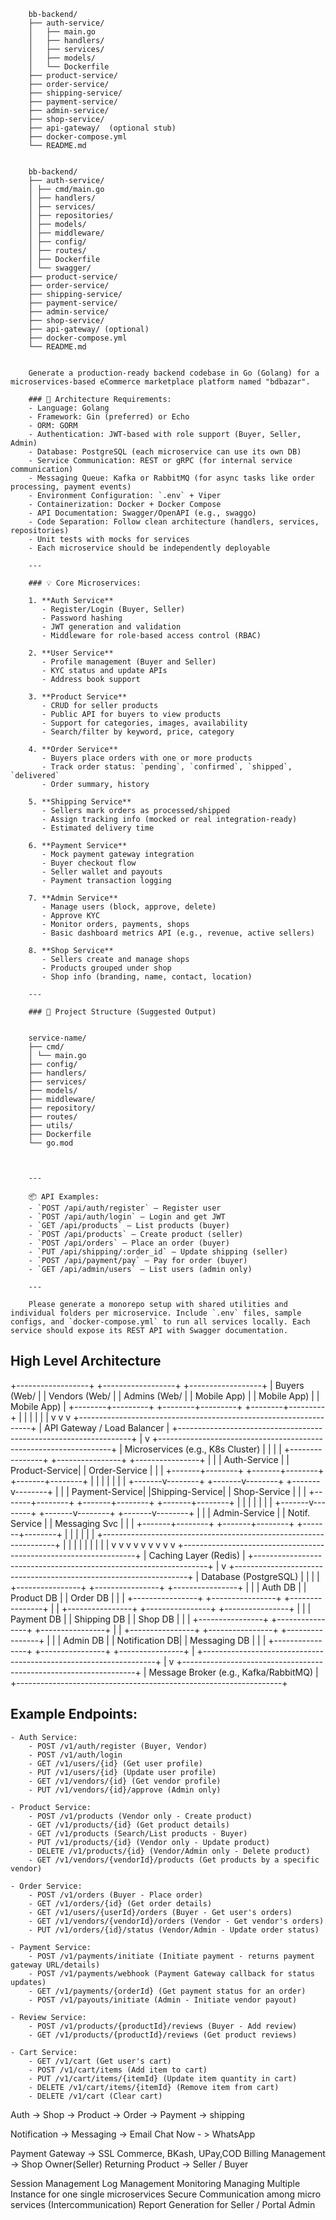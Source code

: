 

        bb-backend/
        ├── auth-service/
        │   ├── main.go
        │   ├── handlers/
        │   ├── services/
        │   ├── models/
        │   └── Dockerfile
        ├── product-service/
        ├── order-service/
        ├── shipping-service/
        ├── payment-service/
        ├── admin-service/
        ├── shop-service/
        ├── api-gateway/  (optional stub)
        ├── docker-compose.yml
        └── README.md


        bb-backend/
        ├── auth-service/
        │ ├── cmd/main.go
        │ ├── handlers/
        │ ├── services/
        │ ├── repositories/
        │ ├── models/
        │ ├── middleware/
        │ ├── config/
        │ ├── routes/
        │ ├── Dockerfile
        │ └── swagger/
        ├── product-service/
        ├── order-service/
        ├── shipping-service/
        ├── payment-service/
        ├── admin-service/
        ├── shop-service/
        ├── api-gateway/ (optional)
        ├── docker-compose.yml
        └── README.md


        Generate a production-ready backend codebase in Go (Golang) for a microservices-based eCommerce marketplace platform named "bdbazar".

        ### 🧱 Architecture Requirements:
        - Language: Golang
        - Framework: Gin (preferred) or Echo
        - ORM: GORM
        - Authentication: JWT-based with role support (Buyer, Seller, Admin)
        - Database: PostgreSQL (each microservice can use its own DB)
        - Service Communication: REST or gRPC (for internal service communication)
        - Messaging Queue: Kafka or RabbitMQ (for async tasks like order processing, payment events)
        - Environment Configuration: `.env` + Viper
        - Containerization: Docker + Docker Compose
        - API Documentation: Swagger/OpenAPI (e.g., swaggo)
        - Code Separation: Follow clean architecture (handlers, services, repositories)
        - Unit tests with mocks for services
        - Each microservice should be independently deployable

        ---

        ### 💡 Core Microservices:

        1. **Auth Service**
           - Register/Login (Buyer, Seller)
           - Password hashing
           - JWT generation and validation
           - Middleware for role-based access control (RBAC)

        2. **User Service**
           - Profile management (Buyer and Seller)
           - KYC status and update APIs
           - Address book support

        3. **Product Service**
           - CRUD for seller products
           - Public API for buyers to view products
           - Support for categories, images, availability
           - Search/filter by keyword, price, category

        4. **Order Service**
           - Buyers place orders with one or more products
           - Track order status: `pending`, `confirmed`, `shipped`, `delivered`
           - Order summary, history

        5. **Shipping Service**
           - Sellers mark orders as processed/shipped
           - Assign tracking info (mocked or real integration-ready)
           - Estimated delivery time

        6. **Payment Service**
           - Mock payment gateway integration
           - Buyer checkout flow
           - Seller wallet and payouts
           - Payment transaction logging

        7. **Admin Service**
           - Manage users (block, approve, delete)
           - Approve KYC
           - Monitor orders, payments, shops
           - Basic dashboard metrics API (e.g., revenue, active sellers)

        8. **Shop Service**
           - Sellers create and manage shops
           - Products grouped under shop
           - Shop info (branding, name, contact, location)

        ---

        ### 📁 Project Structure (Suggested Output)


        service-name/
        ├── cmd/
        │ └── main.go
        ├── config/
        ├── handlers/
        ├── services/
        ├── models/
        ├── middleware/
        ├── repository/
        ├── routes/
        ├── utils/
        ├── Dockerfile
        └── go.mod



        ---

        📦 API Examples:
        - `POST /api/auth/register` – Register user
        - `POST /api/auth/login` – Login and get JWT
        - `GET /api/products` – List products (buyer)
        - `POST /api/products` – Create product (seller)
        - `POST /api/orders` – Place an order (buyer)
        - `PUT /api/shipping/:order_id` – Update shipping (seller)
        - `POST /api/payment/pay` – Pay for order (buyer)
        - `GET /api/admin/users` – List users (admin only)

        ---

        Please generate a monorepo setup with shared utilities and individual folders per microservice. Include `.env` files, sample configs, and `docker-compose.yml` to run all services locally. Each service should expose its REST API with Swagger documentation.


High Level Architecture
---
+------------------+     +------------------+     +------------------+
|    Buyers (Web/  |     |   Vendors (Web/  |     |   Admins (Web/   |
|     Mobile App)  |     |     Mobile App)  |     |     Mobile App)  |
+--------+---------+     +--------+---------+     +--------+---------+
         |                        |                        |
         |                        |                        |
         v                        v                        v
+------------------------------------------------------------------+
|                  API Gateway / Load Balancer                   |
+------------------------------------------------------------------+
         |
         v
+------------------------------------------------------------------+
|                  Microservices (e.g., K8s Cluster)             |
|                                                                  |
|   +----------------+   +----------------+   +----------------+   |
|   | Auth-Service   |   | Product-Service|   | Order-Service  |   |
|   +-------+--------+   +-------+--------+   +-------+--------+   |
|           |                    |                    |            |
|   +-------v--------+   +-------v--------+   +-------v--------+   |
|   | Payment-Service|   |Shipping-Service|   | Shop-Service   |   |
|   +-------+--------+   +-------+--------+   +-------+--------+   |
|           |                    |                    |            |
|   +-------v--------+   +-------v--------+   +-------v--------+   |
|   | Admin-Service  |   | Notif. Service |   | Messaging Svc  |   |
|   +-------+--------+   +-------+--------+   +-------+--------+   |
|           |                    |                    |            |
+------------------------------------------------------------------+
         |     |     |     |     |     |     |     |     |
         v     v     v     v     v     v     v     v     v
+------------------------------------------------------------------+
|                       Caching Layer (Redis)                      |
+------------------------------------------------------------------+
         |
         v
+------------------------------------------------------------------+
|                     Database (PostgreSQL)                        |
|                                                                  |
|   +----------------+   +----------------+   +----------------+   |
|   | Auth DB        |   | Product DB     |   | Order DB       |   |
|   +----------------+   +----------------+   +----------------+   |
|   +----------------+   +----------------+   +----------------+   |
|   | Payment DB     |   | Shipping DB    |   | Shop DB        |   |
|   +----------------+   +----------------+   +----------------+   |
|   +----------------+   +----------------+   +----------------+   |
|   | Admin DB       |   | Notification DB|   | Messaging DB   |   |
|   +----------------+   +----------------+   +----------------+   |
+------------------------------------------------------------------+
         |
         v
+------------------------------------------------------------------+
|                 Message Broker (e.g., Kafka/RabbitMQ)            |
+------------------------------------------------------------------+



Example Endpoints:
---

    - Auth Service:
        - POST /v1/auth/register (Buyer, Vendor)
        - POST /v1/auth/login
        - GET /v1/users/{id} (Get user profile)
        - PUT /v1/users/{id} (Update user profile)
        - GET /v1/vendors/{id} (Get vendor profile)
        - PUT /v1/vendors/{id}/approve (Admin only)

    - Product Service:
        - POST /v1/products (Vendor only - Create product)
        - GET /v1/products/{id} (Get product details)
        - GET /v1/products (Search/List products - Buyer)
        - PUT /v1/products/{id} (Vendor only - Update product)
        - DELETE /v1/products/{id} (Vendor/Admin only - Delete product)
        - GET /v1/vendors/{vendorId}/products (Get products by a specific vendor)

    - Order Service:
        - POST /v1/orders (Buyer - Place order)
        - GET /v1/orders/{id} (Get order details)
        - GET /v1/users/{userId}/orders (Buyer - Get user's orders)
        - GET /v1/vendors/{vendorId}/orders (Vendor - Get vendor's orders)
        - PUT /v1/orders/{id}/status (Vendor/Admin - Update order status)

    - Payment Service:
        - POST /v1/payments/initiate (Initiate payment - returns payment gateway URL/details)
        - POST /v1/payments/webhook (Payment Gateway callback for status updates)
        - GET /v1/payments/{orderId} (Get payment status for an order)
        - POST /v1/payouts/initiate (Admin - Initiate vendor payout)

    - Review Service:
        - POST /v1/products/{productId}/reviews (Buyer - Add review)
        - GET /v1/products/{productId}/reviews (Get product reviews)

    - Cart Service:
        - GET /v1/cart (Get user's cart)
        - POST /v1/cart/items (Add item to cart)
        - PUT /v1/cart/items/{itemId} (Update item quantity in cart)
        - DELETE /v1/cart/items/{itemId} (Remove item from cart)
        - DELETE /v1/cart (Clear cart)


Auth -> Shop -> Product -> Order -> Payment -> shipping

Notification -> Messaging -> Email
Chat Now - > WhatsApp

Payment Gateway -> SSL Commerce, BKash, UPay,COD
Billing Management -> Shop Owner(Seller)
Returning Product -> Seller / Buyer

Session Management
Log Management
Monitoring
Managing Multiple Instance for one single microservices Secure Communication among micro services (Intercommunication)
Report Generation for Seller / Portal Admin


